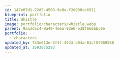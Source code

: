 ```yaml
---
id: 147e07d1-72d5-4503-9c8a-f2d900cc6911
blueprint: portfolio
title: Whistle
image: portfolio/characters/whistle.webp
parent: 9aa3d5c4-9a49-4eea-92e6-e38f666bbc0e
portfolio:
  - characters
updated_by: 733e613e-5f4f-4943-b04a-83cf5f969268
updated_at: 1693075293
---
```

